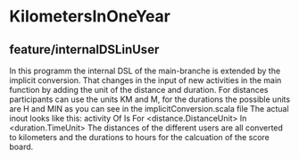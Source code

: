 # KilometersInOneYear

## feature/internalDSLinUser
In this programm the internal DSL of the main-branche is extended by the implicit conversion.
That changes in the input of new activities in the main function by adding the unit of the distance and duration.
For distances participants can use the units KM and M, for the durations the possible units are H and MIN as you can see in the implicitConversion.scala file
The actual inout looks like this: activity Of <username> Is <activity> For <distance.DistanceUnit> In <duration.TimeUnit>
The distances of the different users are all converted to kilometers and the durations to hours for the calcuation of the score board.
